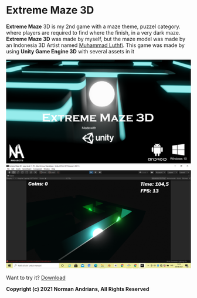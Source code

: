 # Extreme Maze 3D
**Extreme Maze** 3D is my 2nd game with a maze theme, puzzel category. where players are required to find where the finish, in a very dark maze. **Extreme Maze 3D** was made by myself, but the maze model was made by an Indonesia 3D Artist named [Muhammad Luthfi](httpd://www.facebook.com/m.l.erfe.1). This game was made by using **Unity Game Engine 3D** with several assets in it

![Extreme Maze Images 1](images/justImages/extreme-maze-1.png)
![Extreme Maze Images 2](images/justImages/extreme-maze-2.png)

Want to try it? [Download](https://norman-andrians.github.io/extreme-maze/)

__Copyright (c) 2021  Norman Andrians, All Rights Reserved__